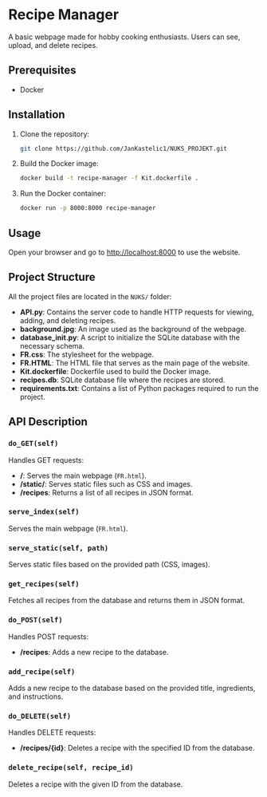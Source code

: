 # Recipe Manager

A basic webpage made for hobby cooking enthusiasts. Users can see, upload, and delete recipes.

## Prerequisites

- Docker

## Installation

1. Clone the repository:
    ```sh
    git clone https://github.com/JanKastelic1/NUKS_PROJEKT.git
    ```
2. Build the Docker image:
    ```sh
    docker build -t recipe-manager -f Kit.dockerfile .
    ```
3. Run the Docker container:
    ```sh
    docker run -p 8000:8000 recipe-manager
    ```

## Usage

Open your browser and go to [http://localhost:8000](http://localhost:8000) to use the website.

## Project Structure

All the project files are located in the `NUKS/` folder:

- **API.py**: Contains the server code to handle HTTP requests for viewing, adding, and deleting recipes.
- **background.jpg**: An image used as the background of the webpage.
- **database_init.py**: A script to initialize the SQLite database with the necessary schema.
- **FR.css**: The stylesheet for the webpage.
- **FR.HTML**: The HTML file that serves as the main page of the website.
- **Kit.dockerfile**: Dockerfile used to build the Docker image.
- **recipes.db**: SQLite database file where the recipes are stored.
- **requirements.txt**: Contains a list of Python packages required to run the project.

## API Description

### `do_GET(self)`

Handles GET requests:
- **/**: Serves the main webpage (`FR.html`).
- **/static/**: Serves static files such as CSS and images.
- **/recipes**: Returns a list of all recipes in JSON format.

### `serve_index(self)`

Serves the main webpage (`FR.html`).

### `serve_static(self, path)`

Serves static files based on the provided path (CSS, images).

### `get_recipes(self)`

Fetches all recipes from the database and returns them in JSON format.

### `do_POST(self)`

Handles POST requests:
- **/recipes**: Adds a new recipe to the database.

### `add_recipe(self)`

Adds a new recipe to the database based on the provided title, ingredients, and instructions.

### `do_DELETE(self)`

Handles DELETE requests:
- **/recipes/{id}**: Deletes a recipe with the specified ID from the database.

### `delete_recipe(self, recipe_id)`

Deletes a recipe with the given ID from the database.
